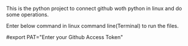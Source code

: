 This is the python project to connect github woth python in linux and do some operations.

Enter below command in linux command line(Terminal) to run the files.

#export PAT="Enter your Github Access Token"
